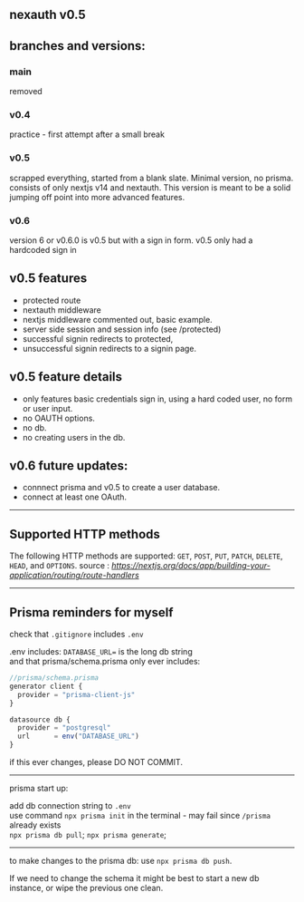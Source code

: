 ## nexauth v0.5

## branches and versions:

### main

removed

### v0.4

practice - first attempt after a small break

### v0.5

scrapped everything, started from a blank slate. Minimal version, no prisma. consists of only nextjs v14 and nextauth. This version is meant to be a solid jumping off point into more advanced features.

### v0.6

version 6 or v0.6.0 is v0.5 but with a sign in form. v0.5 only had a hardcoded sign in

## v0.5 features

- protected route
- nextauth middleware
- nextjs middleware commented out, basic example.
- server side session and session info (see /protected)
- successful signin redirects to protected,
- unsuccessful signin redirects to a signin page.

## v0.5 feature details

- only features basic credentials sign in, using a hard coded user, no form or user input.
- no OAUTH options.
- no db.
- no creating users in the db.

## v0.6 future updates:

- connnect prisma and v0.5 to create a user database.
- connect at least one OAuth.

---

## Supported HTTP methods

The following HTTP methods are supported: `GET`, `POST`, `PUT`, `PATCH`, `DELETE`, `HEAD`, and `OPTIONS`.
source : *https://nextjs.org/docs/app/building-your-application/routing/route-handlers*

---

## Prisma reminders for myself

check that `.gitignore` includes `.env`

.env includes: `DATABASE_URL=` is the long db string  
and that prisma/schema.prisma only ever includes:

```js
//prisma/schema.prisma
generator client {
  provider = "prisma-client-js"
}

datasource db {
  provider = "postgresql"
  url      = env("DATABASE_URL")
}
```

if this ever changes, please DO NOT COMMIT.

---

prisma start up:

add db connection string to `.env`  
use command `npx prisma init` in the terminal - may fail since `/prisma` already exists  
`npx prisma db pull`;
`npx prisma generate`;

---

to make changes to the prisma db: use `npx prisma db push`.

If we need to change the schema it might be best to start a new db instance, or wipe the previous one clean.

